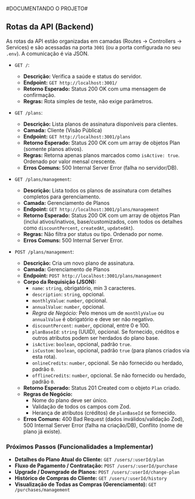 #DOCUMENTANDO O PROJETO#


## Rotas da API (Backend)

As rotas da API estão organizadas em camadas (Routes -> Controllers -> Services) e são acessadas na porta `3001` (ou a porta configurada no seu `.env`). A comunicação é via JSON.

* `GET /`:
    * **Descrição:** Verifica a saúde e status do servidor.
    * **Endpoint:** `GET http://localhost:3001/`
    * **Retorno Esperado:** Status 200 OK com uma mensagem de confirmação.
    * **Regras:** Rota simples de teste, não exige parâmetros.

* `GET /plans`:
    * **Descrição:** Lista planos de assinatura disponíveis para clientes.
    * **Camada:** Cliente (Visão Pública)
    * **Endpoint:** `GET http://localhost:3001/plans`
    * **Retorno Esperado:** Status 200 OK com um array de objetos Plan (somente planos ativos).
    * **Regras:** Retorna apenas planos marcados como `isActive: true`. Ordenado por valor mensal crescente.
    * **Erros Comuns:** 500 Internal Server Error (falha no servidor/DB).

* `GET /plans/management`:
    * **Descrição:** Lista todos os planos de assinatura com detalhes completos para gerenciamento.
    * **Camada:** Gerenciamento de Planos
    * **Endpoint:** `GET http://localhost:3001/plans/management`
    * **Retorno Esperado:** Status 200 OK com um array de objetos Plan (inclui ativos/inativos, base/customizados, com todos os detalhes como `discountPercent`, `createdAt`, `updatedAt`).
    * **Regras:** Não filtra por status ou tipo. Ordenado por nome.
    * **Erros Comuns:** 500 Internal Server Error.

* `POST /plans/management`:
    * **Descrição:** Cria um novo plano de assinatura.
    * **Camada:** Gerenciamento de Planos
    * **Endpoint:** `POST http://localhost:3001/plans/management`
    * **Corpo da Requisição (JSON):**
        * `name`: `string`, obrigatório, min 3 caracteres.
        * `description`: `string`, opcional.
        * `monthlyValue`: `number`, opcional.
        * `annualValue`: `number`, opcional.
        * *Regra de Negócio:* Pelo menos um de `monthlyValue` ou `annualValue` é obrigatório e deve ser não negativo.
        * `discountPercent`: `number`, opcional, entre 0 e 100.
        * `planBaseId`: `string` (UUID), opcional. Se fornecido, créditos e outros atributos podem ser herdados do plano base.
        * `isActive`: `boolean`, opcional, padrão `true`.
        * `isCustom`: `boolean`, opcional, padrão `true` (para planos criados via esta rota).
        * `onlineCredits`: `number`, opcional. Se não fornecido ou herdado, padrão `0`.
        * `offlineCredits`: `number`, opcional. Se não fornecido ou herdado, padrão `0`.
    * **Retorno Esperado:** Status 201 Created com o objeto `Plan` criado.
    * **Regras de Negócio:**
        * Nome do plano deve ser único.
        * Validação de todos os campos com Zod.
        * Herança de atributos (créditos) de `planBaseId` se fornecido.
    * **Erros Comuns:** 400 Bad Request (dados inválidos/validação Zod), 500 Internal Server Error (falha na criação/DB), Conflito (nome de plano já existe).

### Próximos Passos (Funcionalidades a Implementar)

* **Detalhes do Plano Atual do Cliente:** `GET /users/:userId/plan`
* **Fluxo de Pagamento / Contratação:** `POST /users/:userId/purchase`
* **Upgrade / Downgrade de Planos:** `POST /users/:userId/change-plan`
* **Histórico de Compras do Cliente:** `GET /users/:userId/history`
* **Visualização de Todas as Compras (Gerenciamento):** `GET /purchases/management`
